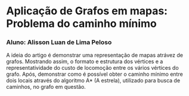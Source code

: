 # Aplicação de Grafos em mapas: Problema do caminho mínimo

### Aluno: Alisson Luan de Lima Peloso

A ideia do artigo é demonstrar uma representação de mapas atrávez de grafos. Mostrando assim, o formato e estrutura dos vértices e a representatividade do custo de locomoção entre os vários vértices do grafo. Após, demonstrar como é possível obter o caminho mínimo entre dois locais através do algoritmo A* (A estrela), utilizado para busca de caminhos, no grafo em questão.